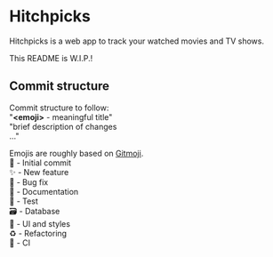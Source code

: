 # Hitchpicks

Hitchpicks is a web app to track your watched movies and TV shows.

This README is W.I.P.!

## Commit structure

Commit structure to follow:  
"**\<emoji\>** - meaningful title"  
"brief description of changes  
..."

Emojis are roughly based on [Gitmoji](https://gitmoji.dev/).  
🎉 - Initial commit  
✨ - New feature  
🐛 - Bug fix  
📝 - Documentation  
🧪 - Test  
🗃️ - Database  
💄 - UI and styles  
♻️ - Refactoring  
💚 - CI